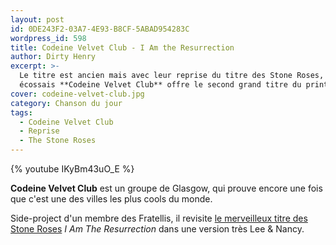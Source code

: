 ```yaml
---
layout: post
id: 0DE243F2-03A7-4E93-B8CF-5ABAD954283C
wordpress_id: 598
title: Codeine Velvet Club - I Am the Resurrection
author: Dirty Henry
excerpt: >-
  Le titre est ancien mais avec leur reprise du titre des Stone Roses, le groupe
  écossais **Codeine Velvet Club** offre le second grand titre du printemps !
cover: codeine-velvet-club.jpg
category: Chanson du jour
tags:
  - Codeine Velvet Club
  - Reprise
  - The Stone Roses
---
```


{% youtube IKyBm43uO_E %}

**Codeine Velvet Club** est un groupe de Glasgow, qui prouve encore une fois que
c'est une des villes les plus cools du monde.

Side-project d'un membre des Fratellis, il revisite [le merveilleux titre des
Stone Roses][1] _I Am The Resurrection_ dans une version très Lee & Nancy.

[1]: https://youtu.be/e6QnK0yql8s
